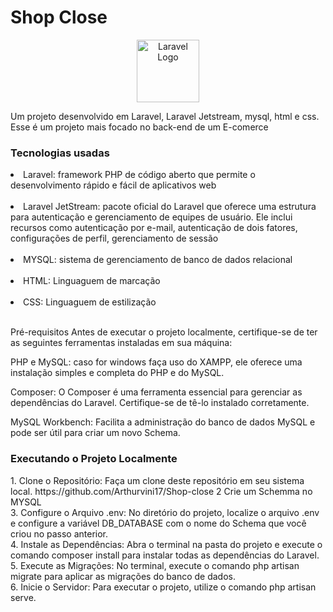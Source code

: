 <h1>Shop Close</h1>
<p align="center"><a href="https://laravel.com" target="_blank"><img src="https://raw.githubusercontent.com/laravel/art/master/logo-lockup/5%20SVG/2%20CMYK/1%20Full%20Color/laravel-logolockup-cmyk-red.svg" width="100" alt="Laravel Logo"></a></p>
<p>Um projeto desenvolvido em Laravel, Laravel Jetstream, mysql, html e css. Esse é um projeto mais focado no back-end de um E-comerce</p>

<h3>Tecnologias usadas</h3>
<li>Laravel: framework PHP de código aberto que permite o desenvolvimento rápido e fácil de aplicativos web </li> <br>
<li>Laravel JetStream:  pacote oficial do Laravel que oferece uma estrutura para autenticação e gerenciamento de equipes de usuário. Ele inclui recursos como autenticação por e-mail, autenticação de dois fatores, configurações de perfil, gerenciamento de sessão </li> <br>
<li>MYSQL: sistema de gerenciamento de banco de dados relacional </li> <br>
<li>HTML: Linguaguem de marcação </li> <br>
<li>CSS: Linguaguem de estilização </li> <br>

Pré-requisitos
Antes de executar o projeto localmente, certifique-se de ter as seguintes ferramentas instaladas em sua máquina:

PHP e MySQL:  caso for windows faça uso do XAMPP, ele oferece uma instalação simples e completa do PHP e do MySQL.

Composer: O Composer é uma ferramenta essencial para gerenciar as dependências do Laravel. Certifique-se de tê-lo instalado corretamente.

MySQL Workbench: Facilita a administração do banco de dados MySQL e pode ser útil para criar um novo Schema.

<h3>Executando o Projeto Localmente</h3>
1. Clone o Repositório: Faça um clone deste repositório em seu sistema local. https://github.com/Arthurvini17/Shop-close
2 Crie um Schemma no MYSQL <br>
3. Configure o Arquivo .env: No diretório do projeto, localize o arquivo .env e configure a variável DB_DATABASE com o nome do Schema que você criou no passo anterior. <br>
4. Instale as Dependências: Abra o terminal na pasta do projeto e execute o comando composer install para instalar todas as dependências do Laravel. <br>
5. Execute as Migrações: No terminal, execute o comando php artisan migrate para aplicar as migrações do banco de dados. <br>
6. Inicie o Servidor: Para executar o projeto, utilize o comando php artisan serve. <br>





